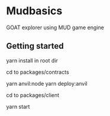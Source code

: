 # Mudbasics

GOAT explorer using MUD game engine

## Getting started

yarn install in root dir

cd to packages/contracts


yarn anvil:node
yarn deploy:anvil

cd to packages/client

yarn start